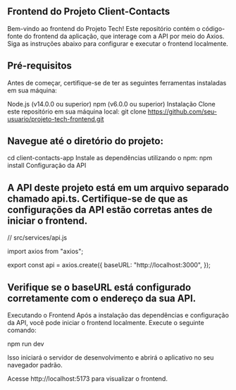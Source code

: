 ## Frontend do Projeto Client-Contacts
Bem-vindo ao frontend do Projeto Tech! Este repositório contém o código-fonte do frontend da aplicação, que interage com a API por meio do Axios. Siga as instruções abaixo para configurar e executar o frontend localmente.

## Pré-requisitos
Antes de começar, certifique-se de ter as seguintes ferramentas instaladas em sua máquina:

Node.js (v14.0.0 ou superior)
npm (v6.0.0 ou superior)
Instalação
Clone este repositório em sua máquina local:
git clone https://github.com/seu-usuario/projeto-tech-frontend.git


## Navegue até o diretório do projeto:
cd client-contacts-app
Instale as dependências utilizando o npm:
npm install
Configuração da API

## A API deste projeto está em um arquivo separado chamado api.ts. Certifique-se de que as configurações da API estão corretas antes de iniciar o frontend.

// src/services/api.js

import axios from "axios";

export const api = axios.create({
    baseURL: "http://localhost:3000",
});

## Verifique se o baseURL está configurado corretamente com o endereço da sua API.

Executando o Frontend
Após a instalação das dependências e configuração da API, você pode iniciar o frontend localmente. Execute o seguinte comando:

npm run dev

Isso iniciará o servidor de desenvolvimento e abrirá o aplicativo no seu navegador padrão.

Acesse http://localhost:5173 para visualizar o frontend.
